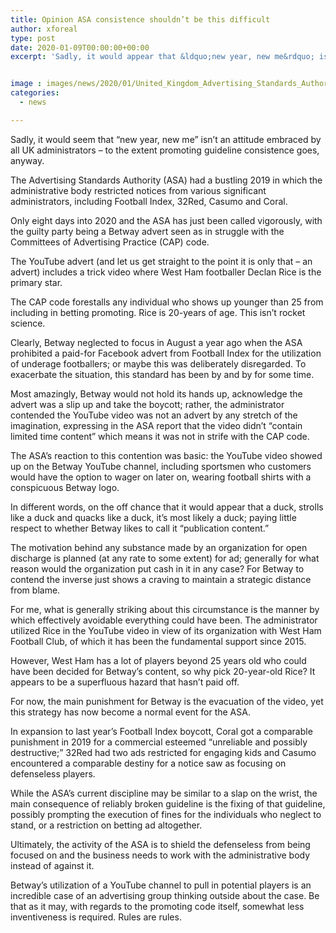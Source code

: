 ```yaml
---
title: Opinion ASA consistence shouldn’t be this difficult
author: xforeal 
type: post
date: 2020-01-09T00:00:00+00:00
excerpt: 'Sadly, it would appear that &ldquo;new year, new me&rdquo; isn&#8217;t a mindset received by all UK administrators &ndash; to the extent publicizing guideline consistence goes, anyway'


image : images/news/2020/01/United_Kingdom_Advertising_Standards_Authority_logo.svg_-1200x628.png
categories:
  - news

---
```

Sadly, it would seem that “new year, new me” isn’t an attitude embraced by all UK administrators – to the extent promoting guideline consistence goes, anyway.

The Advertising Standards Authority (ASA) had a bustling 2019 in which the administrative body restricted notices from various significant administrators, including Football Index, 32Red, Casumo and Coral.

Only eight days into 2020 and the ASA has just been called vigorously, with the guilty party being a Betway advert seen as in struggle with the Committees of Advertising Practice (CAP) code.

The YouTube advert (and let us get straight to the point it is only that – an advert) includes a trick video where West Ham footballer Declan Rice is the primary star.

The CAP code forestalls any individual who shows up younger than 25 from including in betting promoting. Rice is 20-years of age. This isn’t rocket science.

Clearly, Betway neglected to focus in August a year ago when the ASA prohibited a paid-for Facebook advert from Football Index for the utilization of underage footballers; or maybe this was deliberately disregarded. To exacerbate the situation, this standard has been by and by for some time.

Most amazingly, Betway would not hold its hands up, acknowledge the advert was a slip up and take the boycott; rather, the administrator contended the YouTube video was not an advert by any stretch of the imagination, expressing in the ASA report that the video didn’t “contain limited time content” which means it was not in strife with the CAP code.

The ASA’s reaction to this contention was basic: the YouTube video showed up on the Betway YouTube channel, including sportsmen who customers would have the option to wager on later on, wearing football shirts with a conspicuous Betway logo.

In different words, on the off chance that it would appear that a duck, strolls like a duck and quacks like a duck, it’s most likely a duck; paying little respect to whether Betway likes to call it “publication content.”

The motivation behind any substance made by an organization for open discharge is planned (at any rate to some extent) for ad; generally for what reason would the organization put cash in it in any case? For Betway to contend the inverse just shows a craving to maintain a strategic distance from blame.

For me, what is generally striking about this circumstance is the manner by which effectively avoidable everything could have been. The administrator utilized Rice in the YouTube video in view of its organization with West Ham Football Club, of which it has been the fundamental support since 2015.

However, West Ham has a lot of players beyond 25 years old who could have been decided for Betway’s content, so why pick 20-year-old Rice? It appears to be a superfluous hazard that hasn’t paid off.

For now, the main punishment for Betway is the evacuation of the video, yet this strategy has now become a normal event for the ASA.

In expansion to last year’s Football Index boycott, Coral got a comparable punishment in 2019 for a commercial esteemed “unreliable and possibly destructive;” 32Red had two ads restricted for engaging kids and Casumo encountered a comparable destiny for a notice saw as focusing on defenseless players.

While the ASA’s current discipline may be similar to a slap on the wrist, the main consequence of reliably broken guideline is the fixing of that guideline, possibly prompting the execution of fines for the individuals who neglect to stand, or a restriction on betting ad altogether.

Ultimately, the activity of the ASA is to shield the defenseless from being focused on and the business needs to work with the administrative body instead of against it.

Betway’s utilization of a YouTube channel to pull in potential players is an incredible case of an advertising group thinking outside about the case. Be that as it may, with regards to the promoting code itself, somewhat less inventiveness is required. Rules are rules.